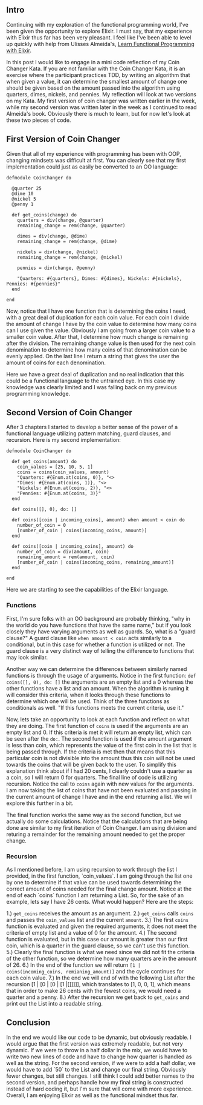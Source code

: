 <h2> Intro </h2>
Continuing with my exploration of the functional programming world, I've been given the opportunity to explore Elixir. I must say, that my experience with Elixir thus far has been very pleasant. I feel like I've been able to level up quickly with help from Ulisses Almeida's, <a href="https://pragprog.com/book/cdc-elixir/learn-functional-programming-with-elixir">Learn Functional Programming with Elixir</a>.

In this post I would like to engage in a mini code reflection of my Coin Changer Kata. If you are not familiar with the Coin Changer Kata, it is an exercise where the participant practices TDD, by writing an algorithm that when given a value, it can determine the smallest amount of change one should be given based on the amount passed into the algorithm using quarters, dimes, nickels, and pennies. My reflection will look at two versions on my Kata. My first version of coin changer was written earlier in the week, while my second version was written later in the week as I continued to read Almeida's book. Obviously there is much to learn, but for now let's look at these two pieces of code.

<h2> First Version of Coin Changer </h2>
Given that all of my experience with programming has been with OOP, changing mindsets was difficult at first. You can clearly see that my first implementation could just as easily be converted to an OO language: 

```
defmodule CoinChanger do

  @quarter 25
  @dime 10
  @nickel 5
  @penny 1

  def get_coins(change) do
    quarters = div(change, @quarter)
    remaining_change = rem(change, @quarter)
  
    dimes = div(change, @dime)
    remaining_change = rem(change, @dime)
  
    nickels = div(change, @nickel)
    remaining_change = rem(change, @nickel)
  
    pennies = div(change, @penny)
  
    "Quarters: #{quarters}, Dimes: #{dimes}, Nickels: #{nickels}, Pennies: #{pennies}"
  end

end
```

Now, notice that I have one function that is determining the coins I need, with a great deal of duplication for each coin value. For each coin I divide the amount of change I have by the coin value to determine how many coins can I use given the value. Obviously I am going from a larger coin value to a smaller coin value. After that, I determine how much change is remaining after the division. The remaining change value is then used for the next coin denomination to determine how many coins of that denomination can be evenly applied. On the last line I return a string that gives the user the amount of coins for each denomination. 

Here we have a great deal of duplication and no real indication that this could be a functional language to the untrained eye. In this case my knowledge was clearly limited and I was falling back on my previous programming knowledge.

<h2> Second Version of Coin Changer </h2>
After 3 chapters I started to develop a better sense of the power of a functional language utilizing pattern matching, guard clauses, and recursion. Here is my second implementation: 

```
defmodule CoinChanger do

  def get_coins(amount) do
    coin_values = [25, 10, 5, 1]
    coins = coins(coin_values, amount)
    "Quarters: #{Enum.at(coins, 0)}, "<>
    "Dimes: #{Enum.at(coins, 1)}, "<>
    "Nickels: #{Enum.at(coins, 2)}, "<>
    "Pennies: #{Enum.at(coins, 3)}"
  end
  
  def coins([], 0), do: []
  
  def coins([coin | incoming_coins], amount) when amount < coin do
    number_of_coin = 0
    [number_of_coin | coins(incoming_coins, amount)]
  end
  
  def coins([coin | incoming_coins], amount) do
    number_of_coin = div(amount, coin)
    remaining_amount = rem(amount, coin)
    [number_of_coin | coins(incoming_coins, remaining_amount)]
  end

end
```

Here we are starting to see the capabilities of the Elixir language. 

<h3> Functions </h3>

First, I'm sure folks with an OO background are probably thinking, "why in the world do you have functions that have the same name," but if you look closely they have varying arguments as well as guards. So, what is a "guard clause?" A guard clause like `when amount < coin` acts similarly to a conditional, but in this case for whether a function is utilized or not. The guard clause is a very distinct way of telling the difference to functions that may look similar. 

Another way we can determine the differences between similarly named functions is through the usage of arguments. Notice in the first function: `def coins([], 0), do: []` the arguments are an empty list and a 0 whereas the other functions have a list and an amount. When the algorithm is runing it will consider this criteria, when it looks through these functions to determine which one will be used. Think of the three functions as conditionals as well. "If this functions meets the current criteria, use it." 

Now, lets take an opportunity to look at each function and reflect on what they are doing. The first function of `coins` is used if the arguments are an empty list and 0. If this criteria is met it will return an empty list, which can be seen after the `do:`. The second function is used if the amount argument is less than coin, which represents the value of the first coin in the list that is being passed through. If the criteria is met then that means that this particular coin is not divisible into the amount thus this coin will not be used towards the coins that will be given back to the user. To simplify this explanation think about if I had 20 cents, I clearly couldn't use a quarter as a coin, so I will return 0 for quarters. The final line of code is utilizing recursion. Notice the call to `coins` again with new values for the arguments. I am now taking the list of coins that have not been evaluated and passing in the current amount of change I have and in the end returning a list. We will explore this further in a bit.

The final function works the same way as the second function, but we actually do some calculations. Notice that the calculations that are being done are similar to my first iteration of Coin Changer. I am using division and returing a remainder for the remaining amount needed to get the proper change.  

<h3> Recursion </h3>
As I mentioned before, I am using recursion to work through the list I provided, in the first function, `coin_values`. I am going through the list one by one to determine if that value can be used towards determining the correct amount of coins needed for the final change amount. Notice at the end of each `coins` function I am returning a List. So, for the sake of an example, lets say I have 26 cents. What would happen? Here are the steps:

1.) `get_coins` receives the amount as an argument.
2.) `get_coins` calls `coins` and passes the `coin_values` list and the current `amount`.
3.) The first `coins` function is evaluated and given the required arguments, it does not meet the criteria of empty list and a value of 0 for the amount.
4.) The second function is evaluated, but in this case our amount is greater than our first coin, which is a quarter in the guard clause, so we can't use this function.
5.) Clearly the final function is what we need since we did not fit the criteria of the other function, so we determine how many quarters are in the amount of 26.
6.) In the end of the function we will return `[1 | coins(incoming_coins, remianing_amount)]` and the cycle continues for each coin value.
7.) In the end we will end of with the following List after the recursion [1 | [0 | [0 | [1 |[]]]]], which translates to [1, 0, 0, 1], which means that in order to make 26 cents with the fewest coins, we would need a quarter and a penny.
8.) After the recursion we get back to `get_coins` and print out the List into a readable string.

<h2> Conclusion </h2>
In the end we would like our code to be dynamic, but obviously readable. I would argue that the first version was extremely readable, but not very dynamic. If we were to throw in a half dollar in the mix, we would have to write two new lines of code and have to change how quarter is handled as well as the string. For the second version, if we were to add a half dollar, we would have to add `50` to the List and change our final string. Obviously fewer changes, but still changes. I still think I could add better names to the second version, and perhaps handle how my final string is constructed instead of hard coding it, but I'm sure that will come with more experience. Overall, I am enjoying Elixir as well as the functional mindset thus far.




